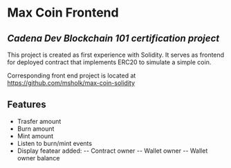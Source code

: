 # Max Coin Frontend
## _Cadena Dev Blockchain 101 certification project_

This project is created as first experience with Solidity.
It serves as frontend for deployed contract that implements ERC20 to simulate a simple coin.


Corresponding front end project is located at https://github.com/msholk/max-coin-solidity
 
## Features

- Trasfer amount
- Burn amount
- Mint amount
- Listen to burn/mint events
- Display featear added:
-- Contract owner
-- Wallet owner
-- Wallet owner balance
 
